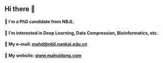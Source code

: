 ## Hi there 👋
#### 🔭 I'm a PhD candidate from NBJL.
#### 🌱 I'm interested in Deep Learning, Data Compression, Bioinformatics, etc.
#### 📧 My e-mail: mahd@nbjl.nankai.edu.cn
#### :link: My website: <a href="www.mahuidong.com" target="_blank">www.mahuidong.com</a> 


<!--
**mhuidong/mhuidong** is a ✨ _special_ ✨ repository because its `README.md` (this file) appears on your GitHub profile.

Here are some ideas to get you started:


- 🔭 I’m currently working on ...
- 🌱 I’m currently learning ...
- 👯 I’m looking to collaborate on ...
- 🤔 I’m looking for help with ...
- 💬 Ask me about ...
- 📫 How to reach me: ...
- 😄 Pronouns: ...
- ⚡ Fun fact: ...
-->
